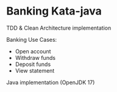 # Banking Kata-java

TDD & Clean Architecture implementation

Banking Use Cases:
- Open account
- Withdraw funds
- Deposit funds
- View statement

Java implementation (OpenJDK 17)